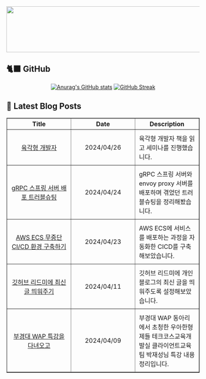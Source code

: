 
<a href="https://github.com/shkisme/gitanimals">
  <img src="https://render.gitanimals.org/lines/shkisme?pet-id=855" width="1000" height="120"/>
</a>

## 🐈‍⬛ GitHub

<div align = "center">
  
[![Anurag's GitHub stats](https://github-readme-stats.vercel.app/api?username=shkisme&rank_icon=github&include_all_commits=true&count_private=true&show_icons=true&theme=shades-of-purple&show=reviews,discussions_started,discussions_answered,prs_merged,prs_merged_percentage)](https://github.com/anuraghazra/github-readme-stats) 
[![GitHub Streak](https://streak-stats.demolab.com?user=shkisme&theme=shades-of-purple&card_width=350)](https://git.io/streak-stats)  
</div>

## 📝 Latest Blog Posts

<table border="1" style="width: 100%; text-align: center;"><thead>
<tr>
    <th>Title</th>
    <th>Date</th>
    <th>Description</th>
</tr>
</thead><tbody>
<tr>
        <td style="width: 33%; padding: 10px;">
            <a href="https://shkisme.vercel.app/hexagon-developer">육각형 개발자</a>
        </td>
        <td style="width: 33%; padding: 10px;">2024/04/26</td>
        <td style="width: 33%; padding: 10px; text-align: left;">육각형 개발자 책을 읽고 세미나를 진행했습니다.</td>
    </tr>
    <tr>
        <td style="width: 33%; padding: 10px;">
            <a href="https://shkisme.vercel.app/grpc-port-mapping-troubleshooting">gRPC 스프링 서버 배포 트러블슈팅</a>
        </td>
        <td style="width: 33%; padding: 10px;">2024/04/24</td>
        <td style="width: 33%; padding: 10px; text-align: left;">gRPC 스프링 서버와 envoy proxy 서버를 배포하며 겪었던 트러블슈팅을 정리해봤습니다.</td>
    </tr>
    <tr>
        <td style="width: 33%; padding: 10px;">
            <a href="https://shkisme.vercel.app/aws-ecs-cicd">AWS ECS 무중단 CI/CD 환경 구축하기</a>
        </td>
        <td style="width: 33%; padding: 10px;">2024/04/23</td>
        <td style="width: 33%; padding: 10px; text-align: left;">AWS ECS에 서비스를 배포하는 과정을 자동화한 CICD를 구축해보았습니다.</td>
    </tr>
    <tr>
        <td style="width: 33%; padding: 10px;">
            <a href="https://shkisme.vercel.app/github-latest-post">깃허브 리드미에 최신 글 띄워주기</a>
        </td>
        <td style="width: 33%; padding: 10px;">2024/04/11</td>
        <td style="width: 33%; padding: 10px; text-align: left;">깃허브 리드미에 개인 블로그의 최신 글을 띄워주도록 설정해보았습니다.</td>
    </tr>
    <tr>
        <td style="width: 33%; padding: 10px;">
            <a href="https://shkisme.vercel.app/json-seminar">부경대 WAP 특강을 다녀오고</a>
        </td>
        <td style="width: 33%; padding: 10px;">2024/04/09</td>
        <td style="width: 33%; padding: 10px; text-align: left;">부경대 WAP 동아리에서 초청한 우아한형제들 테크코스교육개발실 클라이언트교육팀 박재성님 특강 내용 정리입니다.</td>
    </tr>
    </tbody></table>